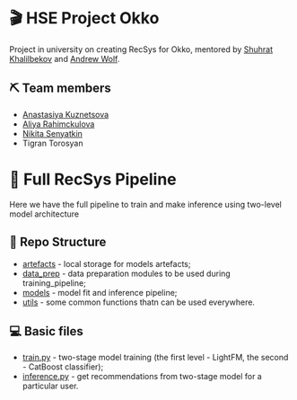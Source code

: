 # 🎬 HSE Project Okko
Project in university on creating RecSys for Okko, mentored by <a href="https://github.com/kshurik" target="_blank">Shuhrat Khalilbekov</a> and <a href="https://github.com/5x12" target="_blank">Andrew Wolf</a>.
## ⛏️ Team members
* <a href="https://github.com/missukrof" target="_blank">Anastasiya Kuznetsova</a>
* <a href="https://github.com/aliarahimckulova" target="_blank">Aliya Rahimckulova</a>
* <a href="https://github.com/PBspacey" target="_blank">Nikita Senyatkin</a>
* Tigran Torosyan
# 🔗 Full RecSys Pipeline
Here we have the full pipeline to train and make inference using two-level model architecture
## 📁 Repo Structure
- <a href="https://github.com/missukrof/project-okko-team-work/tree/main/artefacts" target="_blank">artefacts</a> - local storage for models artefacts;
- <a href="https://github.com/missukrof/project-okko-team-work/tree/main/configs" target="_blank">data_prep</a> - data preparation modules to be used during training_pipeline;
- <a href="https://github.com/missukrof/project-okko-team-work/tree/main/models" target="_blank">models</a> - model fit and inference pipeline;
- <a href="https://github.com/missukrof/project-okko-team-work/tree/main/utils" target="_blank">utils</a> - some common functions thatn can be used everywhere.
## ‍💻 Basic files
- <a href="https://github.com/missukrof/project-okko-team-work/blob/main/train.py" target="_blank">train.py</a> - two-stage model training (the first level - LightFM, the second - CatBoost classifier);
- <a href="https://github.com/missukrof/project-okko-team-work/blob/main/inference.py" target="_blank">inference.py</a> - get recommendations from two-stage model for a particular user.
